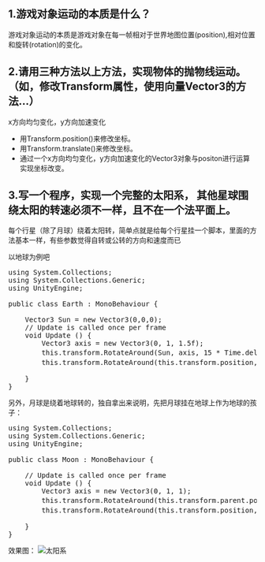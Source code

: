 1.游戏对象运动的本质是什么？
---------------
游戏对象运动的本质是游戏对象在每一帧相对于世界地图位置(position),相对位置和旋转(rotation)的变化。  

2.请用三种方法以上方法，实现物体的抛物线运动。（如，修改Transform属性，使用向量Vector3的方法…）
---------------
x方向均匀变化，y方向加速变化
+ 用Transform.position()来修改坐标。  
+ 用Transform.translate()来修改坐标。
+ 通过一个x方向均匀变化，y方向加速变化的Vector3对象与positon进行运算实现坐标改变。  

3.写一个程序，实现一个完整的太阳系， 其他星球围绕太阳的转速必须不一样，且不在一个法平面上。
-----------

每个行星（除了月球）绕着太阳转，简单点就是给每个行星挂一个脚本，里面的方法基本一样，有些参数觉得自转或公转的方向和速度而已

以地球为例吧

<pre>
using System.Collections;
using System.Collections.Generic;
using UnityEngine;

public class Earth : MonoBehaviour {

	Vector3 Sun = new Vector3(0,0,0);
	// Update is called once per frame
	void Update () {
		Vector3 axis = new Vector3(0, 1, 1.5f);
		this.transform.RotateAround(Sun, axis, 15 * Time.deltaTime);   // 公转的方法
		this.transform.RotateAround(this.transform.position, Vector3.up, 1); // 自转的方法

	}
}
</pre>

另外，月球是绕着地球转的，独自拿出来说明，先把月球挂在地球上作为地球的孩子：

<pre>
using System.Collections;
using System.Collections.Generic;
using UnityEngine;

public class Moon : MonoBehaviour {

	// Update is called once per frame
	void Update () {
		Vector3 axis = new Vector3(0, 1, 1);
		this.transform.RotateAround(this.transform.parent.position, axis, 30 * Time.deltaTime); // 绕地球转
		this.transform.RotateAround(this.transform.position, Vector3.up, 1); // 自转

	}
}
</pre>

效果图：
![太阳系]()
